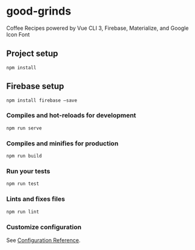 # good-grinds
Coffee Recipes powered by Vue CLI 3, Firebase, Materialize, and Google Icon Font

## Project setup
```
npm install
```

## Firebase setup
```
npm install firebase —save
```

### Compiles and hot-reloads for development
```
npm run serve
```

### Compiles and minifies for production
```
npm run build
```

### Run your tests
```
npm run test
```

### Lints and fixes files
```
npm run lint
```

### Customize configuration
See [Configuration Reference](https://cli.vuejs.org/config/).
